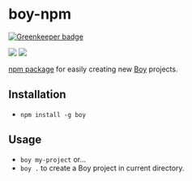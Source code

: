 # boy-npm

[![Greenkeeper badge](https://badges.greenkeeper.io/corysimmons/boy-npm.svg)](https://greenkeeper.io/)

<img src="https://img.shields.io/npm/v/boy.svg">
<img src="http://img.shields.io/npm/dm/boy.svg">

[npm package](https://www.npmjs.com/package/boy) for easily creating new [Boy](https://github.com/corysimmons/boy) projects.


## Installation
- `npm install -g boy`


## Usage
- `boy my-project` or...
- `boy .` to create a Boy project in current directory.
